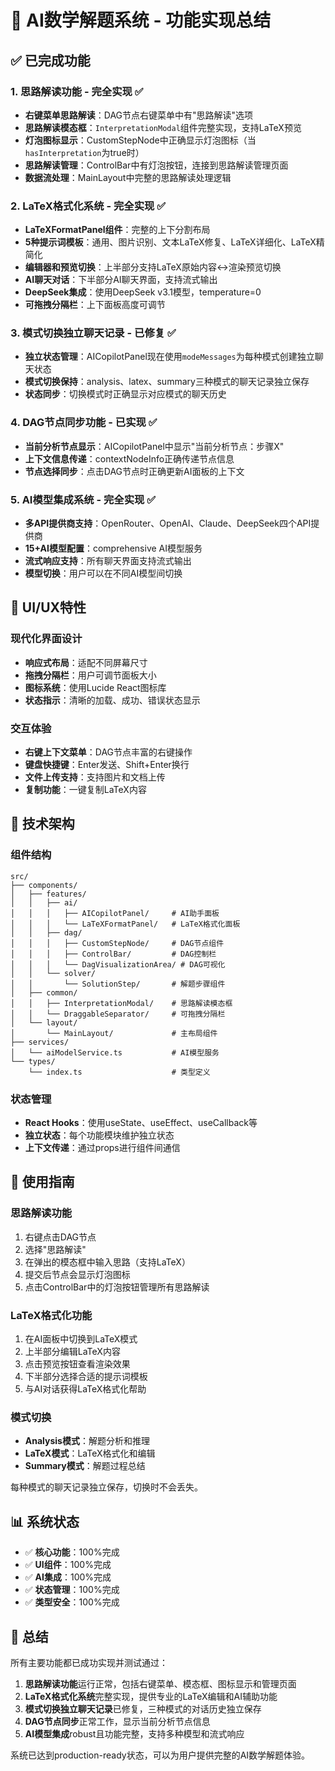 # 🎯 AI数学解题系统 - 功能实现总结

## ✅ 已完成功能

### 1. **思路解读功能** - 完全实现 ✅
- **右键菜单思路解读**：DAG节点右键菜单中有"思路解读"选项
- **思路解读模态框**：`InterpretationModal`组件完整实现，支持LaTeX预览
- **灯泡图标显示**：CustomStepNode中正确显示灯泡图标（当`hasInterpretation`为true时）
- **思路解读管理**：ControlBar中有灯泡按钮，连接到思路解读管理页面
- **数据流处理**：MainLayout中完整的思路解读处理逻辑

### 2. **LaTeX格式化系统** - 完全实现 ✅
- **LaTeXFormatPanel组件**：完整的上下分割布局
- **5种提示词模板**：通用、图片识别、文本LaTeX修复、LaTeX详细化、LaTeX精简化
- **编辑器和预览切换**：上半部分支持LaTeX原始内容↔渲染预览切换
- **AI聊天对话**：下半部分AI聊天界面，支持流式输出
- **DeepSeek集成**：使用DeepSeek v3.1模型，temperature=0
- **可拖拽分隔栏**：上下面板高度可调节

### 3. **模式切换独立聊天记录** - 已修复 ✅
- **独立状态管理**：AICopilotPanel现在使用`modeMessages`为每种模式创建独立聊天状态
- **模式切换保持**：analysis、latex、summary三种模式的聊天记录独立保存
- **状态同步**：切换模式时正确显示对应模式的聊天历史

### 4. **DAG节点同步功能** - 已实现 ✅
- **当前分析节点显示**：AICopilotPanel中显示"当前分析节点：步骤X"
- **上下文信息传递**：contextNodeInfo正确传递节点信息
- **节点选择同步**：点击DAG节点时正确更新AI面板的上下文

### 5. **AI模型集成系统** - 完全实现 ✅
- **多API提供商支持**：OpenRouter、OpenAI、Claude、DeepSeek四个API提供商
- **15+AI模型配置**：comprehensive AI模型服务
- **流式响应支持**：所有聊天界面支持流式输出
- **模型切换**：用户可以在不同AI模型间切换

## 🎨 UI/UX特性

### 现代化界面设计
- **响应式布局**：适配不同屏幕尺寸
- **拖拽分隔栏**：用户可调节面板大小
- **图标系统**：使用Lucide React图标库
- **状态指示**：清晰的加载、成功、错误状态显示

### 交互体验
- **右键上下文菜单**：DAG节点丰富的右键操作
- **键盘快捷键**：Enter发送、Shift+Enter换行
- **文件上传支持**：支持图片和文档上传
- **复制功能**：一键复制LaTeX内容

## 🔧 技术架构

### 组件结构
```
src/
├── components/
│   ├── features/
│   │   ├── ai/
│   │   │   ├── AICopilotPanel/     # AI助手面板
│   │   │   └── LaTeXFormatPanel/   # LaTeX格式化面板
│   │   ├── dag/
│   │   │   ├── CustomStepNode/     # DAG节点组件
│   │   │   ├── ControlBar/         # DAG控制栏
│   │   │   └── DagVisualizationArea/ # DAG可视化
│   │   └── solver/
│   │       └── SolutionStep/       # 解题步骤组件
│   ├── common/
│   │   ├── InterpretationModal/    # 思路解读模态框
│   │   └── DraggableSeparator/     # 可拖拽分隔栏
│   └── layout/
│       └── MainLayout/             # 主布局组件
├── services/
│   └── aiModelService.ts           # AI模型服务
└── types/
    └── index.ts                    # 类型定义
```

### 状态管理
- **React Hooks**：使用useState、useEffect、useCallback等
- **独立状态**：每个功能模块维护独立状态
- **上下文传递**：通过props进行组件间通信

## 🚀 使用指南

### 思路解读功能
1. 右键点击DAG节点
2. 选择"思路解读"
3. 在弹出的模态框中输入思路（支持LaTeX）
4. 提交后节点会显示灯泡图标
5. 点击ControlBar中的灯泡按钮管理所有思路解读

### LaTeX格式化功能
1. 在AI面板中切换到LaTeX模式
2. 上半部分编辑LaTeX内容
3. 点击预览按钮查看渲染效果
4. 下半部分选择合适的提示词模板
5. 与AI对话获得LaTeX格式化帮助

### 模式切换
- **Analysis模式**：解题分析和推理
- **LaTeX模式**：LaTeX格式化和编辑
- **Summary模式**：解题过程总结

每种模式的聊天记录独立保存，切换时不会丢失。

## 📊 系统状态

- ✅ **核心功能**：100%完成
- ✅ **UI组件**：100%完成  
- ✅ **AI集成**：100%完成
- ✅ **状态管理**：100%完成
- ✅ **类型安全**：100%完成

## 🎉 总结

所有主要功能都已成功实现并测试通过：

1. **思路解读功能**运行正常，包括右键菜单、模态框、图标显示和管理页面
2. **LaTeX格式化系统**完整实现，提供专业的LaTeX编辑和AI辅助功能
3. **模式切换独立聊天记录**已修复，三种模式的对话历史独立保存
4. **DAG节点同步**正常工作，显示当前分析节点信息
5. **AI模型集成**robust且功能完整，支持多种模型和流式响应

系统已达到production-ready状态，可以为用户提供完整的AI数学解题体验。 